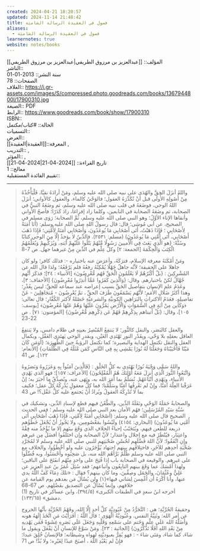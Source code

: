 ```yaml
---
created: 2024-04-21 18:20:57
updated: 2024-11-14 21:48:42
title: فصول في العقيدة الرسالة الشاميَة
aliases:
  - فصول في العقيدة الرسالة الشاميَة
learnernotes: true
website: notes/books
---
```


المؤلف:: [[عبدالعزيز بن مرزوق الطريفي|عبدالعزيز بن مرزوق الطريفي]]  
الناشر::  
سنة النشر:: 2013-01-01  
الصفحات:: 78  
الغلاف:: <https://i.gr-assets.com/images/S/compressed.photo.goodreads.com/books/1367944800l/17900310.jpg>  
الصيغة:: PDF  
الرابط:: <https://www.goodreads.com/book/show/17900310>  
ISBN::  
الحالة:: #كتاب/مكتمل  
التسميات::  
الغرض::  
المعرفة::[[العقيدة|العقيدة]] ,  
التدريب:: ,  
المؤثر:: ,  
تاريخ القراءة:: [[2024-04-21|2024-04-21]]  
معالج:: 1  
تقييم الفائدة المستقبلية::

---

> واللهُ أنزَلَ الحقَّ والهُدَى على نبيه صلى الله عليه وسلم، ومَنْ أرادَهُ نقيَّا، فَلْيَأْخُذْهُ مِنْ أُصُولِهِ الأُولَى قبل أنْ تُكَدِّرَهُ العقول؛ فالوَحْيُ كالماء، والعقول كالأواني؛ أنزَلَ اللهُ الوحي، فوضَعَهُ في قلب نبيه صلى الله عليه وسلم، ثم وضَعَهُ النبيُّ في الصحابة، ثم وضَعَهُ الصحابة في التابعين، وكلما زاد إفراغا، زادَ كَدَرًا؛ فأصحُ الأواني وأنقاها الإناء الأوَّلُ؛ وهو النبي صلى الله عليه وسلم، ثُمَّ الصحابة؛ رَوَى مسلم في الصحيح، عن أبي مُوسَى؛ قال: قال رسولُ اللهِ صلى الله عليه وسلم: (أَنَا أَمَنَةٌ لِأَصْحَابِي ؛ فَإِذَا ذَهَبْتُ، أَتَى أَصْحَابِي مَا يُوعَدُونَ، وَأَصْحَابِي أَمَنَةٌ لِأُمَّتِي؛ فَإِذَا ذَهَبَ أَصْحَابِي، أَتَى أُمَّتِي مَا يُوعَدُونَ) (مسلم: ٢٥٣١). فالدِّينُ لا يؤخذُ إِلَّا مِنَ الوحي كتابًا وسُنَّةً: {هو الَّذِي بَعَثَ فِي الْأُميينَ رَسُولًا مِّنْهُمْ يَتْلُوا عَلَيْهِمْ آيَتهِ، وَيُزَكِّيهِمْ وَيُعَلِّمُهُمُ الْكِتَبَ وَالْحِكْمَةَ [الجمعة: ٢] وكلُّ عِلْم في الدِّينِ مِنْ غيرهما جهل. ص 7-8

> ومَنْ أَمْكَنَهُ معرفة الإسلام، فترَكَهُ، وأعرَضَ عنه باختياره -: فذلك كافر؛ ولو كان جاهلا على الحقيقة؛﻿ لأنَّه جاهلٌ جَهْلًا يُمْكِنُهُ رفعُهُ فلم يَرْفَعُهُ؛ ولذا قال الله عن المُشْرِكِينَ : {بلْ أَكْثَرُهُمْ لَا يَعْلَمُونَ الْحَقِّ فَهُم مُّعْرِضُونَ﴾ [الأنبياء : ٢٤]؛ فذكَرَ أَنَّهم جُهَّالُ لكنْ باختيارهم. وقال: {وَالَّذِينَ كَفَرُوا عَمَّا أُنذِرُوا مُعْرِضُونَ} [الأحقاف: ٣]، وعَدَمُ علم الإنسان بتفاصيل الحَقِّ بسبب إعراضه عند سماعه للحقِّ: ليسَ بِعُذْرِ؛ وهذا أكثَرُ ضَلَالِ الأُمَمِ؛ لأَنَّهُم يَسْمَعُونَ طَرَفَ الحقِّ ، ثمَّ يُعْرِضُونَ - مُتجَاهِلِينَ - عَنْ تفاصيلِهِ. فعَدَمُ الاكتراثِ بِالبَرَاهِينِ الكونيَّةِ والشرعيَّةِ خَصْلةٌ لأكثر الكُفَّارِ؛ قال تعالى: ﴿وَكَأَين مِنْ أيَةٍ فِي السَّمَوَاتِ وَالْأَرْضِ يَمُرُّونَ عَلَيْهَا وَهُمْ عَنْهَا مُعْرِضُونَ﴾ [يوسف: ١٠٥]، وقال: {بَلْ أَتيناهم بِذِكْرِهِمْ فَهُمْ عَن ذِكْرِهِم مُّعْرِضُونَ} [المؤمنون: ۷۱] . ص 22-23

> والعقل كالبَصَر، والنقل كالنُّور؛ لا يَنتفِعُ المُبْصِرُ بعينِهِ في ظلام دامس، ولا يَنتفِعُ العاقل بعقلِهِ بلا وَحْي، وبِقَدْرِ النورِ تَهْتَدِي العَيْن، وبقدرِ الوحي يَهتَدِي العَقْل، وبكمال العقل والنقل تكتمل الهداية والبصيرة؛ كما تكتمل الرؤيةُ حِينَ الظَّهِيرَة؛ {أَوَمَن كَانَ مَيْتًا فَأَحْيَيْنَاهُ وَجَعَلْنَا لَهُ نُورًا يَمْشِي بِهِ فِي النَّاسِ كَمَن مَّثَلُهُ فِي الظُّلُمَاتِ} [الأنعام: ١٢٢].﻿ ص 41

> واللهُ سَمَّى وَحْيَهُ نُورًا يَهْتَدِي به كلُّ الخَلْقِ : {فَالَّذِينَ آمَنُواْ بِهِ وَعَزَرُوهُ وَنَصَرُوهُ وَاتَّبَعُوا النُّورَ الَّذِي أُنزِلَ مَعَهُ أُوْلئكَ هُمُ الْمُفْلِحُونَ} [الأعراف: ١٥٧]؛ فهو الذي يَهْدِي الأنبياء، ويَهْدِي أَتْبَاعَهُمْ. نُسَلِّمُ بما أَمَرَ الله به، ونَهَى عنه، ونُصدِّقُ ما أخبَرَ به؛ إنْ عَرَفْنا العِلَّةَ آمَنَّا، وإِنْ لم نَعْرِفُها آمَنَّا وسَلَّمْنا؛ فما كلُّ معقولٍ يُدْرِكُهُ كلُّ عقل؛ فكيف بما لا تُدْرِكُهُ العقولُ ويُرادُ أَنْ يَجتمع عليه كلٌّ عَقْل؟! ص 43

> والصحابةُ حَمَلَهُ الوَحْيِ ونَقَلَةُ الدِّين، والطَّعْنُ فيهم قطع لإسنادِ الدِّين، وتشكيك في سُنَّةِ سَيّدِ المُرْسَلِين؛ فهُم الأمان بعد النبي صلى الله عليه وسلم ؛ ففي الحديث الصحيح قال صلى الله عليه وسلم: (أَصْحَابِي أَمَنَةٌ لِأُمَّتِي، فَإِذَا ذَهَبَ أَصْحَابِي أَتَى أُمَّتِي مَا يُوعَدُونَ) (البخاري: ٤١٥٤) ولَيْسُوا بمَعْصُومِين، ولا يَجُوزُ أَنْ يُجْعَلَ خَطَؤُهم ذريعة للطعن فيهم، ويُتَجَنّبُ إحياءُ الخلافِ الذي وَقَعَ بينَهم إلا ما يُؤْخَذُ منه فِقْهُ واعتِبَار، فيُنْظَرُ فيه مع إجلال واعتذار؛ لأنَّ الصحابة وإن اختَلَفُوا أفضَلُ مِن غيرِهم وإِنِ اتَّفَقُوا؛ لأنَّ اللهَ فَضَّلَهم لحُسْنِ صُحْبَتِهم للنبي صلى الله عليه وسلم لا لمُجَرَّدِ صُحْبَةِ أحدِهم للآخَرِ، فاختِلافُهم بينهم اجتهاد يُؤْجَرُون عليه ولو أَخْطَؤُوا، والخلاف مع النبي صلى الله عليه وسلم ظُلْمٌ بَرَّأَهُم الله منه، بل صَحِبُوه وأَحْسَنُوا، وبه فُضِّلُوا على غيرِهم. والوقيعة في الصحابة باب إذا فُتِحَ على واحدٍ مِنْهُم انفَتَحَ على الباقين؛ ولهذا أَمْسَكَ عما وَقَعَ بينهم التابِعُون وأتباعهم؛ فقد سُئِلَ عُمَرُ بنُ عبدِ العزيز عن عَلِيٌّ وعُثْمَانَ، والجَمَل وصِفِّينَ، وما كان بينهم؟ فقال : «تلكَ دِمَاءُ كَفَّ اللَّهُ يدي عنها، وأنا أَكْرَهُ أَن أَغْمِسَ لِسَاني فيها»(۱) ولن يُسْأَلَ مَن بعدهم يوم القيامة عن خلافهم، وإنما يُسْأَلُ عن التصديق بفَضْلِهم. ص 67-68  
> (1) أخرجه ابنُ سعدٍ في الطبقات الكبرى» (٣٩٤/٥)، وابن عساكر في تاريخ دمشق» (١٣٣/٦٥).﻿

> وحقيقةُ الحُرِّيَّةِ؛ هي : التَّجَرُّدُ مِنْ عُبُودِيَّةِ كلِّ أحدٍ إِلَّا الله، وفَهْمُ الحُرِّيَّةِ بأنَّها الخروج عن أمر الله: وثَنِيَّةُ النفس، وعُبُودِيَّةُ الْهَوَى ؛ قال اللَّهُ : أَفَرَأيْتَ مَنِ اتَّخَذَ إِلَهَهُ هونه وَأَضَلَّهُ الله عَلَى عِلْمٍ وَخَتم على سَمْعِهِ وَقَلْبِهِ وَجَعَلَ عَلَى بَصَرِهِ غِشَوَةً فَمَن يَهْدِيهِ مِنْ بَعْدِ اللهِ أَفَلَا تَذَكَّرُونَ} [الجاثية : ٢٣]. ومَنْ سَوَّغَ للإنسانِ أنْ يَفْعَلَ ويقول ما شاءَ، كما شاءَ، ومَتَى شاءَ - : فهو يُقِرُّ بعبوديَّتِهِ لهواه وشيطانه؛ فالإنسانُ خُلِقَ عبدا؛ فإِنْ لم يَعْبُدِ اللَّهَ ، أصبَحَ عبدًا لِغَيْرِه؛ ولا بُدَّ! ص 71
